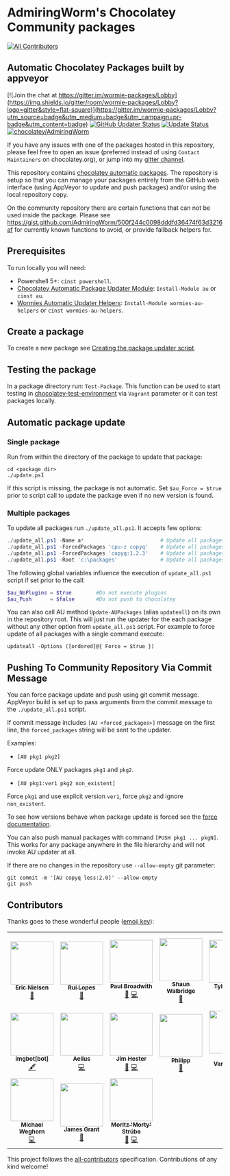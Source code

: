# AdmiringWorm's Chocolatey Community packages

<!-- ALL-CONTRIBUTORS-BADGE:START - Do not remove or modify this section -->
[![All Contributors](https://img.shields.io/badge/all_contributors-17-orange.svg?style=flat-square)](#contributors-)
<!-- ALL-CONTRIBUTORS-BADGE:END -->

## Automatic Chocolatey Packages built by appveyor

[![Join the chat at https://gitter.im/wormie-packages/Lobby](https://img.shields.io/gitter/room/wormie-packages/Lobby?logo=gitter&style=flat-square)](https://gitter.im/wormie-packages/Lobby?utm_source=badge&utm_medium=badge&utm_campaign=pr-badge&utm_content=badge)
[![GitHub Updater Status](https://img.shields.io/github/workflow/status/AdmiringWorm/chocolatey-packages/Package%20Updater?label=updater&logo=github&style=flat-square)](https://github.com/AdmiringWorm/chocolatey-packages/actions/workflows/package-updater.yml)
[![Update Status](https://img.shields.io/badge/Update-Status-blue.svg?style=flat-square&logo=github)](https://gist.github.com/AdmiringWorm/747b3ede98c9404e5cb6a399595e7ad1)
[![chocolatey/AdmiringWorm](https://img.shields.io/badge/Chocolatey-AdmiringWorm-yellowgreen.svg?style=flat-square&logo=chocolatey)](https://chocolatey.org/profiles/AdmiringWorm)

If you have any issues with one of the packages hosted in this repository, please feel free to open an issue (preferred instead of using `Contact Maintainers` on chocolatey.org), or jump into my [gitter channel](https://gitter.im/wormie-packages/Lobby?utm_source=badge&utm_medium=badge&utm_campaign=pr-badge&utm_content=badge).

This repository contains [chocolatey automatic packages](https://chocolatey.org/docs/automatic-packages).
The repository is setup so that you can manage your packages entirely from the GitHub web interface (using AppVeyor to update and push packages) and/or using the local repository copy.

On the community repository there are certain functions that can not be used inside the package.
Please see <https://gist.github.com/AdmiringWorm/500f244c0098dddfd36474f63d3216af> for currently known functions to avoid, or provide fallback helpers for.

## Prerequisites

To run locally you will need:

- Powershell 5+: `cinst powershell`.
- [Chocolatey Automatic Package Updater Module](https://github.com/majkinetor/au): `Install-Module au` or `cinst au`.
- [Wormies Automatic Updater Helpers](https://github.com/WormieCorp/Wormies-AU-Helpers): `Install-Module wormies-au-helpers` or `cinst wormies-au-helpers`.

## Create a package

To create a new package see [Creating the package updater script](https://github.com/majkinetor/au#creating-the-package-updater-script).

## Testing the package

In a package directory run: `Test-Package`. This function can be used to start testing in [chocolatey-test-environment](https://github.com/majkinetor/chocolatey-test-environment) via `Vagrant` parameter or it can test packages locally.

## Automatic package update

### Single package

Run from within the directory of the package to update that package:

    cd <package_dir>
    ./update.ps1

If this script is missing, the package is not automatic.
Set `$au_Force = $true` prior to script call to update the package even if no new version is found.

### Multiple packages

To update all packages run `./update_all.ps1`. It accepts few options:

```powershell
./update_all.ps1 -Name a*                         # Update all packages which name start with letter 'a'
./update_all.ps1 -ForcedPackages 'cpu-z copyq'    # Update all packages and force cpu-z and copyq
./update_all.ps1 -ForcedPackages 'copyq:1.2.3'    # Update all packages but force copyq with explicit version
./update_all.ps1 -Root 'c:\packages'              # Update all packages in the c:\packages folder
```

The following global variables influence the execution of `update_all.ps1` script if set prior to the call:

```powershell
$au_NoPlugins = $true        #Do not execute plugins
$au_Push      = $false       #Do not push to chocolatey
```

You can also call AU method `Update-AUPackages` (alias `updateall`) on its own in the repository root. This will just run the updater for the each package without any other option from `update_all.ps1` script. For example to force update of all packages with a single command execute:

    updateall -Options ([ordered]@{ Force = $true })

## Pushing To Community Repository Via Commit Message

You can force package update and push using git commit message. AppVeyor build is set up to pass arguments from the commit message to the `./update_all.ps1` script.

If commit message includes `[AU <forced_packages>]` message on the first line, the `forced_packages` string will be sent to the updater.

Examples:

- `[AU pkg1 pkg2]`

Force update ONLY packages `pkg1` and `pkg2`.

- `[AU pkg1:ver1 pkg2 non_existent]`

Force `pkg1` and use explicit version `ver1`, force `pkg2` and ignore `non_existent`.

To see how versions behave when package update is forced see the [force documentation](https://github.com/majkinetor/au/blob/master/README.md#force-update).

You can also push manual packages with command `[PUSH pkg1 ... pkgN]`. This works for any package anywhere in the file hierarchy and will not invoke AU updater at all.

If there are no changes in the repository use `--allow-empty` git parameter:

    git commit -m '[AU copyq less:2.0]' --allow-empty
    git push

## Contributors

Thanks goes to these wonderful people ([emoji key](https://allcontributors.org/docs/en/emoji-key)):

<!-- ALL-CONTRIBUTORS-LIST:START - Do not remove or modify this section -->
<!-- prettier-ignore-start -->
<!-- markdownlint-disable -->
<table>
  <tr>
    <td align="center"><a href="https://github.com/ericbn"><img src="https://avatars3.githubusercontent.com/u/4120606?v=4?s=100" width="100px;" alt=""/><br /><sub><b>Eric Nielsen</b></sub></a><br /><a href="https://github.com/AdmiringWorm/chocolatey-packages/issues?q=author%3Aericbn+label%3Abug" title="Bug reports">🐛</a></td>
    <td align="center"><a href="http://ruilopes.com"><img src="https://avatars3.githubusercontent.com/u/43356?v=4?s=100" width="100px;" alt=""/><br /><sub><b>Rui Lopes</b></sub></a><br /><a href="https://github.com/AdmiringWorm/chocolatey-packages/issues?q=author%3Argl+label%3Abug" title="Bug reports">🐛</a></td>
    <td align="center"><a href="https://pauby.com"><img src="https://avatars2.githubusercontent.com/u/12760779?v=4?s=100" width="100px;" alt=""/><br /><sub><b>Paul Broadwith</b></sub></a><br /><a href="https://github.com/AdmiringWorm/chocolatey-packages/issues?q=author%3Apauby+label%3Abug" title="Bug reports">🐛</a> <a href="https://github.com/AdmiringWorm/chocolatey-packages/commits?author=pauby" title="Code">💻</a></td>
    <td align="center"><a href="https://twitter.com/scw"><img src="https://avatars3.githubusercontent.com/u/1314?v=4?s=100" width="100px;" alt=""/><br /><sub><b>Shaun Walbridge</b></sub></a><br /><a href="https://github.com/AdmiringWorm/chocolatey-packages/issues?q=author%3Ascw" title="Ideas, Planning, & Feedback">🤔</a></td>
    <td align="center"><a href="https://github.com/tylerszabo"><img src="https://avatars0.githubusercontent.com/u/315343?v=4?s=100" width="100px;" alt=""/><br /><sub><b>Tyler Szabo</b></sub></a><br /><a href="https://github.com/AdmiringWorm/chocolatey-packages/issues?q=author%3Atylerszabo" title="Ideas, Planning, & Feedback">🤔</a> <a href="https://github.com/AdmiringWorm/chocolatey-packages/commits?author=tylerszabo" title="Code">💻</a></td>
    <td align="center"><a href="https://github.com/quincunx"><img src="https://avatars2.githubusercontent.com/u/279130?v=4?s=100" width="100px;" alt=""/><br /><sub><b>Christian Schuerer-Waldheim</b></sub></a><br /><a href="https://github.com/AdmiringWorm/chocolatey-packages/issues?q=author%3Aquincunx+label%3Abug" title="Bug reports">🐛</a> <a href="https://github.com/AdmiringWorm/chocolatey-packages/commits?author=quincunx" title="Code">💻</a></td>
    <td align="center"><a href="https://github.com/MathNum"><img src="https://avatars2.githubusercontent.com/u/30048020?v=4?s=100" width="100px;" alt=""/><br /><sub><b>MathNum</b></sub></a><br /><a href="https://github.com/AdmiringWorm/chocolatey-packages/issues?q=author%3AMathNum" title="Ideas, Planning, & Feedback">🤔</a></td>
  </tr>
  <tr>
    <td align="center"><a href="https://github.com/apps/imgbot"><img src="https://avatars0.githubusercontent.com/in/4706?v=4?s=100" width="100px;" alt=""/><br /><sub><b>imgbot[bot]</b></sub></a><br /><a href="#content-imgbot[bot]" title="Content">🖋</a></td>
    <td align="center"><a href="https://github.com/AeliusSaionji"><img src="https://avatars3.githubusercontent.com/u/4342746?v=4?s=100" width="100px;" alt=""/><br /><sub><b>Aelius</b></sub></a><br /><a href="https://github.com/AdmiringWorm/chocolatey-packages/commits?author=AeliusSaionji" title="Code">💻</a></td>
    <td align="center"><a href="http://www.jimhester.com"><img src="https://avatars3.githubusercontent.com/u/205275?v=4?s=100" width="100px;" alt=""/><br /><sub><b>Jim Hester</b></sub></a><br /><a href="https://github.com/AdmiringWorm/chocolatey-packages/commits?author=jimhester" title="Documentation">📖</a> <a href="https://github.com/AdmiringWorm/chocolatey-packages/commits?author=jimhester" title="Code">💻</a></td>
    <td align="center"><a href="https://github.com/phihub"><img src="https://avatars2.githubusercontent.com/u/6604490?v=4?s=100" width="100px;" alt=""/><br /><sub><b>Philipp</b></sub></a><br /><a href="https://github.com/AdmiringWorm/chocolatey-packages/issues?q=author%3Aphihub" title="Ideas, Planning, & Feedback">🤔</a></td>
    <td align="center"><a href="https://ghuser.io/jayvdb"><img src="https://avatars1.githubusercontent.com/u/15092?v=4?s=100" width="100px;" alt=""/><br /><sub><b>John Vandenberg</b></sub></a><br /><a href="https://github.com/AdmiringWorm/chocolatey-packages/issues?q=author%3Ajayvdb" title="Ideas, Planning, & Feedback">🤔</a></td>
    <td align="center"><a href="https://github.com/kintrupf"><img src="https://avatars3.githubusercontent.com/u/8496344?v=4?s=100" width="100px;" alt=""/><br /><sub><b>Frank Kintrup</b></sub></a><br /><a href="https://github.com/AdmiringWorm/chocolatey-packages/issues?q=author%3Akintrupf+label%3Abug" title="Bug reports">🐛</a></td>
    <td align="center"><a href="https://github.com/soul4soul"><img src="https://avatars2.githubusercontent.com/u/5142635?v=4?s=100" width="100px;" alt=""/><br /><sub><b>soul4soul</b></sub></a><br /><a href="https://github.com/AdmiringWorm/chocolatey-packages/issues?q=author%3Asoul4soul" title="Ideas, Planning, & Feedback">🤔</a></td>
  </tr>
  <tr>
    <td align="center"><a href="https://github.com/michaelweghorn"><img src="https://avatars2.githubusercontent.com/u/6560939?v=4?s=100" width="100px;" alt=""/><br /><sub><b>Michael Weghorn</b></sub></a><br /><a href="https://github.com/AdmiringWorm/chocolatey-packages/commits?author=michaelweghorn" title="Code">💻</a></td>
    <td align="center"><a href="http://www.zaltys.org"><img src="https://avatars2.githubusercontent.com/u/42079499?v=4?s=100" width="100px;" alt=""/><br /><sub><b>James Grant</b></sub></a><br /><a href="https://github.com/AdmiringWorm/chocolatey-packages/issues?q=author%3Ajamesg-nz" title="Ideas, Planning, & Feedback">🤔</a></td>
    <td align="center"><a href="http://www.redheads.de"><img src="https://avatars.githubusercontent.com/u/2370091?v=4?s=100" width="100px;" alt=""/><br /><sub><b>Moritz 'Morty' Strübe</b></sub></a><br /><a href="https://github.com/AdmiringWorm/chocolatey-packages/issues?q=author%3Acmorty" title="Ideas, Planning, & Feedback">🤔</a> <a href="https://github.com/AdmiringWorm/chocolatey-packages/commits?author=cmorty" title="Code">💻</a></td>
  </tr>
</table>

<!-- markdownlint-restore -->
<!-- prettier-ignore-end -->

<!-- ALL-CONTRIBUTORS-LIST:END -->

This project follows the [all-contributors](https://github.com/all-contributors/all-contributors) specification. Contributions of any kind welcome!
